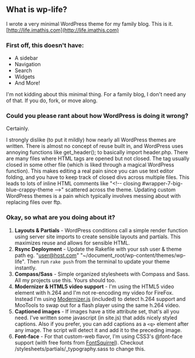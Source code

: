 ## What is wp-life?

I wrote a very minimal WordPress theme for my family blog. This is it. [http://life.imathis.com](http://life.imathis.com)

### First off, this doesn't have:

- A sidebar
- Navigation
- Search
- Widgets
- And More!

I'm not kidding about this minimal thing. For a family blog, I don't need any of that. If you do, fork, or move along.

### Could you please rant about how WordPress is doing it wrong?

Certainly.

I strongly dislike (to put it mildly) how nearly all WordPress themes are written. There is almost no concept of reuse built in, and WordPress uses annoying functions like get_header(); to basically import header.php.
There are many files where HTML tags are opened but not closed. The tag usually closed in some other file (which is liked through a magical WordPress function). This makes editing a real pain since you can use text editor folding, and you have to keep track
of closed divs across multiple files. This leads to lots of inline HTML comments like "<\!-- closing #wrapper-7-big-blue-crappy-theme -->" scattered across the theme.
Updating custom WordPress themes is a pain which typically involves messing about with replacing files over ftp.

### Okay, so what are you doing about it?

1. **Layouts & Partials** - WordPress conditions call a simple render function using server site imports to create sensible layouts and partials. This maximizes reuse and allows for sensible HTML.
2. **Rsync Deployment** - Update the Rakefile with your ssh user & theme path eg. "user@host.com" "~/document_root/wp-content/themes/wp-life". Then run `rake push` from the terminal to update your theme instantly.
3. **Compass/Sass** - Simple organized stylesheets with Compass and Sass. All my projects use this. Yours should too.
4. **Modernizer & HTML5 video support** - I'm using the HTML5 video element with h.264 and I'm not re-encoding my video for FireFox. Instead I'm using [Modernizer.js](http://modernizr.com) (included) to detect h.264 support and MooTools to swap out for a flash player using the same h.264 video.
5. **Captioned images** - If images have a title attribute set, that's all you need. I've written some javascript (in site.js) that adds nicely styled captions. Also if you prefer, you can add captions as a `<q>` element after any image. The script will detect it and add it to the preceding image.
6. **Font-face** - For that custom-web flavor, I'm using CSS3's @font-face support (with free fonts from [FontSquirrel](http://fontsquirrel.com/)). Checkout /stylesheets/partials/_typography.sass to change this.